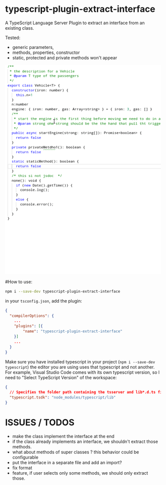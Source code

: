# typescript-plugin-extract-interface

A TypeScript Language Server Plugin to extract an interface from an existing class. 

Tested: 
 
 * generic parameters, 
 * methods, properties, constructor
 * static, protected and private methods won't appear

 
![extract interface screen cast WIP](doc-assets/extract-interface.gif)

#How to use: 
```sh
npm i --save-dev typescript-plugin-extract-interface
```

in your `tsconfig.json`, add the plugin: 

```json
{
  "compilerOptions": {
    ...
    "plugins": [{
        "name": "typescript-plugin-extract-interface"
    }]
    ...
  }
}
```

Make sure you have installed typescript in your project (`npm i --save-dev typescript`) the editor you are using uses that typescript and not another. For example, Visual Studio Code comes with its own typescript version, so I need to "Select TypeScript Version" of the workspace: 
```json
{
  // Specifies the folder path containing the tsserver and lib*.d.ts files to use.
  "typescript.tsdk": "node_modules/typescript/lib"
}
```


# ISSUES / TODOS

 * make the class implement the interface at the end
 * if the class already implements an interface, we shouldn't extract those methods. 
 * what about methods of super classes ? this behavior could be configurable
 * put the interface in a separate file and add an import?
 * fix format
 * feature, if user selects only some methods, we should only extract those. 